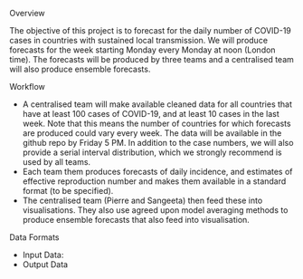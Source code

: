 Overview

The objective of this project is to forecast for the daily number of
COVID-19 cases in countries with sustained local transmission. We will
produce forecasts for the week starting Monday every Monday at noon
(London time). The forecasts will be produced by three teams and a
centralised team will also produce ensemble forecasts.


Workflow

- A centralised team will make available cleaned data for all
  countries that have at least 100 cases of COVID-19, and at least
  10 cases in the last week. Note that this means the number of
  countries for which forecasts are produced could vary every
  week. The data will be available in the github repo by Friday 5
  PM. In addition to the case numbers, we will also provide a serial
  interval distribution, which we strongly recommend is used by all teams.
- Each team them produces forecasts of daily incidence, and estimates
  of effective reproduction number and makes them available in a
  standard format (to be specified).
- The centralised team (Pierre and Sangeeta) then feed these into
  visualisations. They also use agreed upon model averaging methods to
  produce ensemble forecasts that also feed into visualisation.


Data Formats
 - Input Data: 
 - Output Data
  
